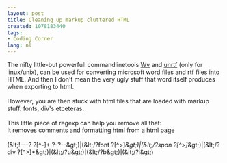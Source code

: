 ```yaml
---
layout: post
title: Cleaning up markup cluttered HTML
created: 1078183440
tags:
- Coding Corner
lang: nl
---
```

The nifty little-but powerfull commandlinetools [Wv](http://wvware.sourceforge.net/) and [unrtf](http://www.gnu.org/software/unrtf/unrtf.html) (only for linux/unix),  can be used for converting microsoft word files and rtf files into HTML. And then I don't mean the very ugly stuff that word itself produces when exporting to html.<br /><br /><!--break-->However, you are then stuck with html files that are loaded with markup stuff. fonts, div's etceteras.<br /><br />This little piece of regexp can help you remove all that:<br />It removes comments and formatting html from a html page<br /><br />(\&lt;!---? ?[^-]+ ?-?--\&gt;)|(\&lt;/?font ?[^&gt;]*\&gt;)|(\&lt;/?span ?[^&gt;]*\&gt;)|(\&lt;/?div ?[^&gt;]*\&gt;)|(\&lt;/?u\&gt;)|(\&lt;/?b\&gt;)|(\&lt;/?i\&gt;)
